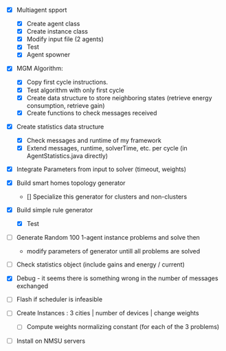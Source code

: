 
- [x] Multiagent spport
    - [x] Create agent class
    - [x] Create instance class
    - [x] Modify input file (2 agents)
    - [x] Test
    - [x] Agent spowner

- [x] MGM Algorithm:
    - [x] Copy first cycle instructions.
    - [x] Test algorithm with only first cycle
    - [x] Create data structure to store neighboring states (retrieve energy consumption, retrieve gain)
    - [x] Create functions to check messages received

- [x] Create statistics data structure
    - [x] Check messages and runtime of my framework
    - [x] Extend messages, runtime, solverTime, etc. per cycle (in AgentStatistics.java directly)

- [x] Integrate Parameters from input to solver (timeout, weights)

- [x] Build smart homes topology generator
    - [] Specialize this generator for clusters and non-clusters
    
- [x] Build simple rule generator 
    - [x] Test

- [ ] Generate Random 100 1-agent instance problems and solve then 
   - modify parameters of generator untill all problems are solved  

- [ ] Check statistics object (include gains and energy / current) 
- [x] Debug - it seems there is something wrong in the number of messages exchanged 
- [ ] Flash if scheduler is infeasible

- [ ] Create Instances : 3 cities | number of devices | change weights
    - [ ] Compute weights normalizing constant (for each of the 3 problems)

- [ ] Install on NMSU servers




